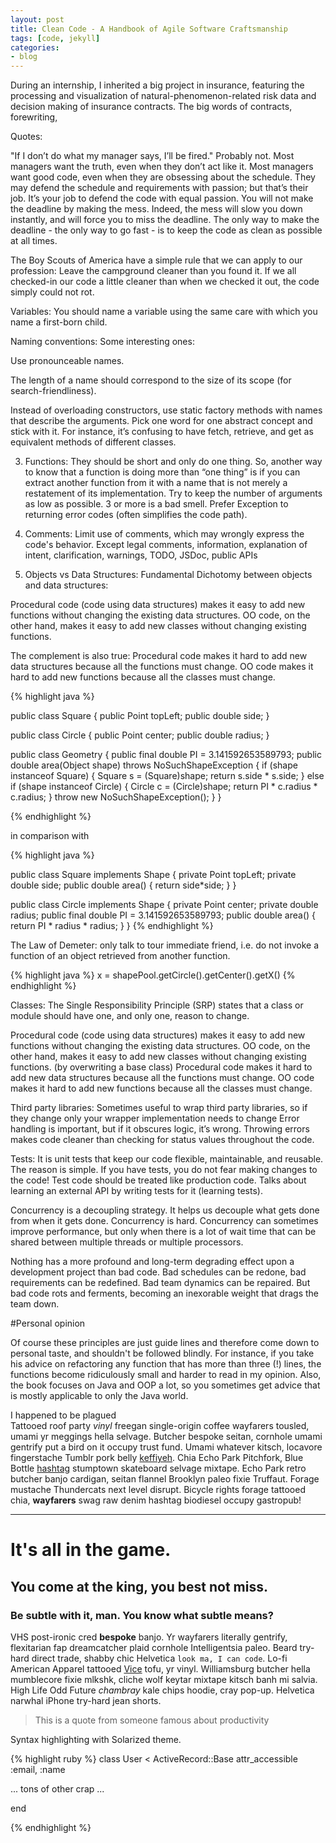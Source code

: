 ```yaml
---
layout: post
title: Clean Code - A Handbook of Agile Software Craftsmanship
tags: [code, jekyll]
categories:
- blog
---
```


During an internship, I inherited a big project in insurance, featuring the
processing and visualization of natural-phenomenon-related risk data and decision
making of insurance contracts. The big words of contracts, forewriting, 


Quotes:

"If I don’t do what my manager says, I’ll be fired." Probably not. Most managers want the truth, even when they don’t act like it. Most managers want good code, even when they are obsessing about the schedule. They may defend the schedule and requirements with passion; but that’s their job. It’s your job to defend the code with equal passion.
You will not make the deadline by making the mess. Indeed, the mess will slow you down instantly, and will force you to miss the deadline. The only way to make the deadline - the only way to go fast - is to keep the code as clean as possible at all times.

The Boy Scouts of America have a simple rule that we can apply to our profession: Leave the campground cleaner than you found it. If we all checked-in our code a little cleaner than when we checked it out, the code simply could not rot.

Variables: You should name a variable using the same care with which you name a first-born child.

Naming conventions: Some interesting ones:

Use pronounceable names.

The length of a name should correspond to the size of its scope (for search-friendliness).

Instead of overloading constructors, use static factory methods with names that describe the arguments.
Pick one word for one abstract concept and stick with it. For instance, it’s confusing to have fetch, retrieve, and get as equivalent methods of different classes.

3. Functions: They should be short and only do one thing. So, another way to know that a function is doing more than “one thing” is if you can extract another function from it with a name that is not merely a restatement of its implementation. Try to keep the number of arguments as low as possible. 3 or more is a bad smell. Prefer Exception to returning error codes (often simplifies the code path).

4. Comments: Limit use of comments, which may wrongly express the code's behavior. Except legal comments, information, explanation of intent, clarification, warnings, TODO, JSDoc, public 
APIs

6. Objects vs Data Structures: Fundamental Dichotomy between objects and data structures:

Procedural code (code using data structures) makes it easy to add new functions without
changing the existing data structures. OO code, on the other hand, makes it easy to add
new classes without changing existing functions.

The complement is also true:
Procedural code makes it hard to add new data structures because all the functions must
change. OO code makes it hard to add new functions because all the classes must change.

{% highlight java %}

public class Square {
    public Point topLeft;
    public double side;
}

public class Circle {
    public Point center;
    public double radius;
}

public class Geometry {
    public final double PI = 3.141592653589793;
    public double area(Object shape) throws NoSuchShapeException {
        if (shape instanceof Square) {
            Square s = (Square)shape;
            return s.side * s.side;
        }
        else if (shape instanceof Circle) {
            Circle c = (Circle)shape;
            return PI * c.radius * c.radius;
        }
        throw new NoSuchShapeException();
    }
}

{% endhighlight %}

in comparison with

{% highlight java %}

public class Square implements Shape {
    private Point topLeft;
    private double side;
    public double area() {
        return side*side;
    }
}

public class Circle implements Shape {
    private Point center;
    private double radius;
    public final double PI = 3.141592653589793;
    public double area() {
        return PI * radius * radius;
    }
}
{% endhighlight %}

The Law of Demeter: only talk to tour immediate friend, i.e. do not invoke a function of an object retrieved from another function.

{% highlight java %}
    x = shapePool.getCircle().getCenter().getX()
{% endhighlight %}



Classes: The Single Responsibility Principle (SRP) states that a class or module should have one, and only one, reason to change.


Procedural code (code using data structures) makes it easy to add new functions without changing the existing data structures.
OO code, on the other hand, makes it easy to add new classes without changing existing functions. (by overwriting a base class)
Procedural code makes it hard to add new data structures because all the functions must change.
OO code makes it hard to add new functions because all the classes must change.

Third party libraries: Sometimes useful to wrap third party libraries, so if they change only your wrapper implementation needs to change
Error handling is important, but if it obscures logic, it’s wrong. Throwing errors makes code cleaner than checking for status values throughout the code.

Tests: It is unit tests that keep our code flexible, maintainable, and reusable. The reason is simple. If you have tests, you do not fear making changes to the code! Test code should be treated like production code. Talks about learning an external API by writing tests for it (learning tests).

Concurrency is a decoupling strategy. It helps us decouple what gets done from when it gets done. Concurrency is hard. Concurrency can sometimes improve performance, but only when there is a lot of wait time that can be shared between multiple threads or multiple processors.

Nothing has a more profound and long-term degrading effect upon a development project than bad code. Bad schedules can be redone, bad requirements can be redefined. Bad team dynamics can be repaired. But bad code rots and ferments, becoming an inexorable weight that drags the team down.

<div class="temp-display">
#Personal opinion

Of course these principles are just guide lines and therefore come down to personal taste, and shouldn't be followed blindly. For instance, if you take his advice on refactoring any function that has more than three (!) lines, the functions become ridiculously small and harder to read in my opinion. Also, the book focuses on Java and OOP a lot, so you sometimes get advice that is mostly applicable to only the Java world.


I happened to be plagued  
Tattooed roof party *vinyl* freegan single-origin coffee wayfarers tousled, umami yr 
meggings hella selvage. Butcher bespoke seitan, cornhole umami gentrify put a bird 
on it occupy trust fund. Umami whatever kitsch, locavore fingerstache Tumblr pork belly
[keffiyeh](#). Chia Echo Park Pitchfork, Blue Bottle [hashtag](#) stumptown skateboard selvage 
mixtape. Echo Park retro butcher banjo cardigan, seitan flannel Brooklyn paleo fixie 
Truffaut. Forage mustache Thundercats next level disrupt. Bicycle rights forage tattooed
chia, **wayfarers** swag raw denim hashtag biodiesel occupy gastropub!

---

# It's all in the game.

## You come at the king, you best not miss.

### Be subtle with it, man. You know what subtle means?

VHS post-ironic cred **bespoke** banjo. Yr wayfarers literally gentrify, flexitarian fap 
dreamcatcher plaid cornhole Intelligentsia paleo. Beard try-hard direct trade, shabby chic 
Helvetica `look ma, I can code`. Lo-fi American Apparel tattooed [Vice](#) tofu, yr vinyl. 
Williamsburg butcher hella mumblecore fixie mlkshk, cliche wolf keytar mixtape kitsch banh mi 
salvia. High Life Odd Future *chambray* kale chips hoodie, cray pop-up. Helvetica narwhal 
iPhone try-hard jean shorts.

> This is a quote from someone famous about productivity


Syntax highlighting with Solarized theme.

{% highlight ruby %}
class User < ActiveRecord::Base
  attr_accessible :email, :name

  ... tons of other crap ...

end

{% endhighlight %}
</div>